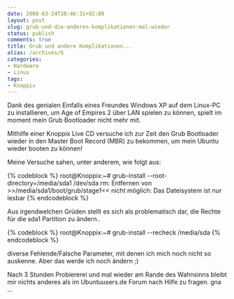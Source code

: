 ```yaml
---
date: 2008-03-24T20:46:31+02:00
layout: post
slug: grub-und-die-anderen-komplikationen-mal-wieder
status: publish
comments: true
title: Grub und andere Komplikationen...
alias: /archives/6
categories:
- Hardware
- Linux
tags:
- Knoppix
---
```


Dank des genialen Einfalls eines Freundes Windows XP auf dem Linux-PC zu installieren,
um Age of Empires 2 über LAN spielen zu können, spielt im moment mein Grub Bootloader nicht mehr mit.

Mithilfe einer Knoppix Live CD versuche ich zur Zeit den Grub Bootloader wieder in den Master Boot Record (MBR)
zu bekommen, um mein Ubuntu wieder booten zu können!

Meine Versuche sahen, unter anderem, wie folgt aus:

{% codeblock %}	
root@Knoppix:~# grub-install --root-directory=/media/sda1 /dev/sda
rm: Entfernen von >>/media/sda1/boot/grub/stage1<< nicht möglich: Das Dateisystem ist nur lesbar
{% endcodeblock %}	

Aus irgendwelchen Grüden stellt es sich als problematisch dar, die Rechte für die sda1 Partition zu ändern..

{% codeblock %}	
root@Knoppix:~# grub-install --recheck /media/sda
{% endcodeblock %}	

diverse Fehlende/Falsche Parameter, mit denen ich mich noch nicht so auskenne. Aber das werde ich noch ändern ;)

Nach 3 Stunden Probiererei und mal wieder am Rande des Wahnsinns bleibt mir nichts anderes als im Ubuntuusers.de Forum nach Hilfe zu fragen.
gna ...
